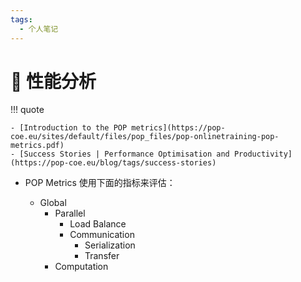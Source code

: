 ```yaml
---
tags:
  - 个人笔记
---
```


# 📒 性能分析

!!! quote

    - [Introduction to the POP metrics](https://pop-coe.eu/sites/default/files/pop_files/pop-onlinetraining-pop-metrics.pdf)
    - [Success Stories | Performance Optimisation and Productivity](https://pop-coe.eu/blog/tags/success-stories)

- POP Metrics 使用下面的指标来评估：

    - Global
        - Parallel
            - Load Balance
            - Communication
                - Serialization
                - Transfer
        - Computation
